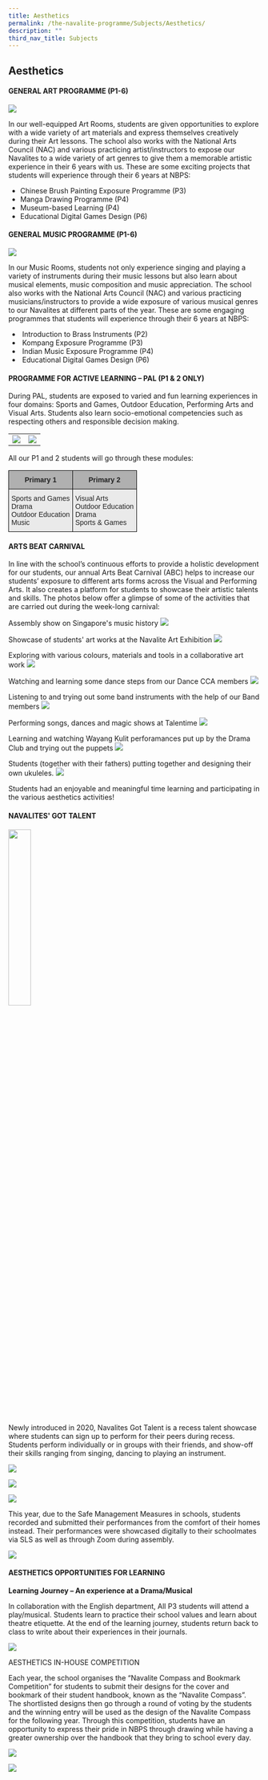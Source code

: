 ```yaml
---
title: Aesthetics
permalink: /the-navalite-programme/Subjects/Aesthetics/
description: ""
third_nav_title: Subjects
---
```

## Aesthetics

#### GENERAL ART PROGRAMME (P1-6)

![](/images/aesthetics2020.jpeg)

In our well-equipped Art Rooms, students are given opportunities to explore with a wide variety of art materials and express themselves creatively during their Art lessons. The school also works with the National Arts Council (NAC) and various practicing artist/instructors to expose our Navalites to a wide variety of art genres to give them a memorable artistic experience in their 6 years with us. These are some exciting projects that students will experience through their 6 years at NBPS: 

*   Chinese Brush Painting Exposure Programme (P3) 
*   Manga Drawing Programme (P4) 
*   Museum-based Learning (P4)
*   Educational Digital Games Design (P6)

#### GENERAL MUSIC PROGRAMME (P1-6)

![](/images/aesthetics2020_music.jpeg)

In our Music Rooms, students not only experience singing and playing a variety of instruments during their music lessons but also learn about musical elements, music composition and music appreciation. The school also works with the National Arts Council (NAC) and various practicing musicians/instructors to provide a wide exposure of various musical genres to our Navalites at different parts of the year. These are some engaging programmes that students will experience through their 6 years at NBPS:  

*    Introduction to Brass Instruments (P2) 
*    Kompang Exposure Programme (P3) 
*    Indian Music Exposure Programme (P4) 
*    Educational Digital Games Design (P6)

#### PROGRAMME FOR ACTIVE LEARNING – PAL (P1 & 2 ONLY)

During PAL, students are exposed to varied and fun learning experiences in four domains: Sports and Games, Outdoor Education, Performing Arts and Visual Arts. Students also learn socio-emotional competencies such as respecting others and responsible decision making.

|  |  | 
| -------- | -------- |
|    ![](/images/aesthetics2020_pal.png)  |   ![](/images/aesthetics2020_pal2.jpeg)   | 

All our P1 and 2 students will go through these modules:

<style type="text/css">
.tg  {border-collapse:collapse;border-spacing:0;}
.tg td{border-color:black;border-style:solid;border-width:1px;font-family:Arial, sans-serif;font-size:14px;
  overflow:hidden;padding:10px 5px;word-break:normal;}
.tg th{border-color:black;border-style:solid;border-width:1px;font-family:Arial, sans-serif;font-size:14px;
  font-weight:normal;overflow:hidden;padding:10px 5px;word-break:normal;}
.tg .tg-y7qa{background-color:#EAEAEA;color:#222;text-align:left;vertical-align:top}
.tg .tg-dwlh{background-color:#B0B0B0;color:#222;font-weight:bold;text-align:center;vertical-align:middle}
</style>
<table class="tg">
<thead>
  <tr>
    <th class="tg-dwlh"><span style="color:#222;background-color:#B0B0B0">Primary 1</span></th>
    <th class="tg-dwlh"><span style="color:#222;background-color:#B0B0B0">Primary 2</span></th>
  </tr>
</thead>
<tbody>
  <tr>
    <td class="tg-y7qa">Sports and Games <br>Drama<br>Outdoor Education<br>Music</td>
    <td class="tg-y7qa"><span style="background-color:initial">Visual Arts</span><br>Outdoor Education<br>Drama<br><span style="background-color:initial">Sports &amp; Games</span></td>
  </tr>
</tbody>
</table>

#### ARTS BEAT CARNIVAL

In line with the school’s continuous efforts to provide a holistic development for our students, our annual Arts Beat Carnival (ABC) helps to increase our students’ exposure to different arts forms across the Visual and Performing Arts. It also creates a platform for students to showcase their artistic talents and skills. The photos below offer a glimpse of some of the activities that are carried out during the week-long carnival:


Assembly show on Singapore's music history
![](/images/aesthetics_abc.jpeg)


Showcase of students' art works at the Navalite Art Exhibition
![](/images/aesthetics_artexh.jpeg)

Exploring with various colours, materials and tools in a collaborative art work
![](/images/aesthetics_canteen.jpeg)

Watching and learning some dance steps from our Dance CCA members
![](/images/aesthetics_dancemem.jpeg)

Listening to and trying out some band instruments with the help of our Band members
![](/images/aesthetics_canteenband.jpeg)

Performing songs, dances and magic shows at Talentime
![](/images/Aesthetics_talentime.jpeg)

Learning and watching Wayang Kulit perforamances put up by the Drama Club and trying out the puppets
![](/images/aesthetics_wayang.jpeg)

Students (together with their fathers) putting together and designing their own ukuleles.
![](/images/aesthetics_father.png)

Students had an enjoyable and meaningful time learning and participating in the various aesthetics activities!

#### NAVALITES' GOT TALENT

<img style="width: 30%;" src="/images/navalitesgottalent_badge.png" align = "center" /> 

Newly introduced in 2020, Navalites Got Talent is a recess talent showcase where students can sign up to perform for their peers during recess. Students perform individually or in groups with their friends, and show-off their skills ranging from singing, dancing to playing an instrument.

![](/images/aesthetics_navtalent.jpeg)

![](/images/aesthetics_navtalent2.jpeg)

![](/images/aesthetics_navtalent3.jpeg)

This year, due to the Safe Management Measures in schools, students recorded and submitted their performances from the comfort of their homes instead. Their performances were showcased digitally to their schoolmates via SLS as well as through Zoom during assembly.

![](/images/navalitesgottalent2021.jpeg)

#### AESTHETICS OPPORTUNITIES FOR LEARNING

**Learning Journey – An experience at a Drama/Musical** 

In collaboration with the English department, All P3 students will attend a play/musical. Students learn to practice their school values and learn about theatre etiquette. At the end of the learning journey, students return back to class to write about their experiences in their journals.

![](/images/aesthetics_dramamusical.png)

AESTHETICS IN-HOUSE COMPETITION 

Each year, the school organises the “Navalite Compass and Bookmark Competition” for students to submit their designs for the cover and bookmark of their student handbook, known as the “Navalite Compass”. The shortlisted designs then go through a round of voting by the students and the winning entry will be used as the design of the Navalite Compass for the following year. Through this competition, students have an opportunity to express their pride in NBPS through drawing while having a greater ownership over the handbook that they bring to school every day.

![](/images/aesthetics%206.png)

![](/images/AES_Combined.png)



